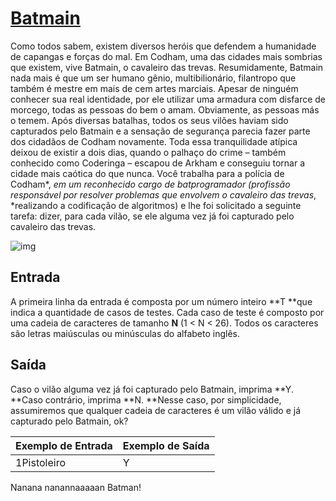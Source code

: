 # **<u>Batmain</u>**

Como todos sabem, existem diversos heróis que defendem a humanidade de capangas e forças do mal. Em Codham, uma das cidades mais sombrias que existem, vive Batmain, o cavaleiro das trevas. Resumidamente, Batmain nada mais é que um ser humano gênio, multibilionário, filantropo que também é mestre em mais de cem artes marciais. Apesar de ninguém conhecer sua real identidade, por ele utilizar uma armadura com disfarce de morcego, todas as pessoas do bem o amam. Obviamente, as pessoas más o temem. Após diversas batalhas, todos os seus vilões haviam sido capturados pelo Batmain e a sensação de segurança parecia fazer parte dos cidadãos de Codham novamente. Toda essa tranquilidade atípica deixou de existir a dois dias, quando o palhaço do crime – também conhecido como Coderinga ­– escapou de Arkham e conseguiu tornar a cidade mais caótica do que nunca. Você trabalha para a polícia de Codham*, *em um reconhecido cargo de batprogramador (profissão responsável por resolver problemas que envolvem o cavaleiro das trevas*, *realizando a codificação de algoritmos) e lhe foi solicitado a seguinte tarefa: dizer, para cada vilão, se ele alguma vez já foi capturado pelo cavaleiro das trevas.

![img](https://resources.urionlinejudge.com.br/gallery/images/problems/UOJ_2510.jpg)

## Entrada

A primeira linha da entrada é composta por um número inteiro **T **que indica a quantidade de casos de testes. Cada caso de teste é composto por uma cadeia de caracteres de tamanho **N** (1 < N < 26). Todos os caracteres são letras maiúsculas ou minúsculas do alfabeto inglês.

## Saída

Caso o vilão alguma vez já foi capturado pelo Batmain, imprima **Y. **Caso contrário, imprima **N. **Nesse caso, por simplicidade, assumiremos que qualquer cadeia de caracteres é um vilão válido e já capturado pelo Batmain, ok?

 

| Exemplo de Entrada | Exemplo de Saída |
| ------------------ | ---------------- |
| 1Pistoleiro        | Y                |

 

Nanana nanannaaaaan Batman!